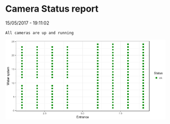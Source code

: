 Camera Status report
================
15/05/2017 - 19:11:02

    All cameras are up and running

![](camreport_files/figure-markdown_github/unnamed-chunk-2-1.png)
